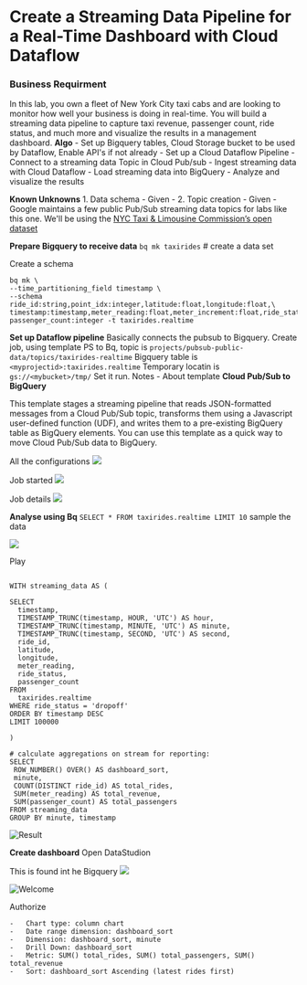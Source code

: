 # Create a Streaming Data Pipeline for a Real-Time Dashboard with Cloud Dataflow

### Business Requirment 
In this lab, you own a fleet of New York City taxi cabs and are looking to monitor how well your business is doing in real-time. You will build a streaming data pipeline to capture taxi revenue, passenger count, ride status, and much more and visualize the results in a management dashboard. 
**Algo** 
	-  Set up Bigquery tables, Cloud Storage bucket to be used by Dataflow,  Enable API's if not already
	-  Set up a Cloud Dataflow Pipeline
	-   Connect to a streaming data Topic in Cloud Pub/sub
	-   Ingest streaming data with Cloud Dataflow
	-   Load streaming data into BigQuery
	-   Analyze and visualize the results

**Known Unknowns**
	1. Data schema  - Given - 
	2. Topic creation - Given -  Google maintains a few public Pub/Sub streaming data topics for labs like this one. We'll be using the [NYC Taxi & Limousine Commission’s open dataset](https://data.cityofnewyork.us/) 

**Prepare Bigquery to receive data**
`bq mk taxirides` # create a data set

Create a schema
```
bq mk \
--time_partitioning_field timestamp \
--schema ride_id:string,point_idx:integer,latitude:float,longitude:float,\
timestamp:timestamp,meter_reading:float,meter_increment:float,ride_status:string,\
passenger_count:integer -t taxirides.realtime
```  
**Set up Dataflow pipeline**
Basically connects the pubsub to Bigquery. 
Create job, using template PS to Bq,  topic is `projects/pubsub-public-data/topics/taxirides-realtime`  Bigquery table is `<myprojectid>:taxirides.realtime` Temporary locatin is `gs://<mybucket>/tmp/` Set it run. 
Notes - About template **Cloud Pub/Sub to BigQuery**

This template stages a streaming pipeline that reads JSON-formatted messages  from a Cloud Pub/Sub topic, transforms them using a Javascript user-defined  function (UDF), and writes them to a pre-existing BigQuery table as BigQuery  elements. You can use this template as a quick way to move Cloud Pub/Sub data to  BigQuery.

All the configurations 
![](https://i.imgur.com/5hoLxj4.png)

Job started 
![](https://i.imgur.com/gofbDDu.png)

Job details 
![](https://i.imgur.com/jrBcwRh.png)

**Analyse using Bq**
`SELECT * FROM taxirides.realtime LIMIT 10` sample the data

![](https://i.imgur.com/JZ9N1rP.png)


Play
```

WITH streaming_data AS (

SELECT
  timestamp,
  TIMESTAMP_TRUNC(timestamp, HOUR, 'UTC') AS hour,
  TIMESTAMP_TRUNC(timestamp, MINUTE, 'UTC') AS minute,
  TIMESTAMP_TRUNC(timestamp, SECOND, 'UTC') AS second,
  ride_id,
  latitude,
  longitude,
  meter_reading,
  ride_status,
  passenger_count
FROM
  taxirides.realtime
WHERE ride_status = 'dropoff'
ORDER BY timestamp DESC
LIMIT 100000

)

# calculate aggregations on stream for reporting:
SELECT
 ROW_NUMBER() OVER() AS dashboard_sort,
 minute,
 COUNT(DISTINCT ride_id) AS total_rides,
 SUM(meter_reading) AS total_revenue,
 SUM(passenger_count) AS total_passengers
FROM streaming_data
GROUP BY minute, timestamp
```
 ![Result](https://i.imgur.com/TShTKEK.png)


**Create dashboard**
Open DataStudion

This is found int he Bigquery
![](https://i.imgur.com/R2F4bhh.png)

![Welcome](https://i.imgur.com/x8UqrYn.png)

Authorize 

```
-   Chart type: column chart
-   Date range dimension: dashboard_sort
-   Dimension: dashboard_sort, minute
-   Drill Down: dashboard_sort
-   Metric: SUM() total_rides, SUM() total_passengers, SUM() total_revenue
-   Sort: dashboard_sort Ascending (latest rides first)
```



<!--stackedit_data:
eyJoaXN0b3J5IjpbLTE1NzYwNzY2MDIsMTkyNjk2Nzk2MCwtMT
k0ODE4NTc1OCw0NjkyNDE3OTksLTM5NzEyMzEwNywtNTIzMTE1
NTY3LC0xMTE0OTkyODc4LC0xNzg0MjQxMDYyLC0xNDk2NTE5Mz
E4LC05OTY5ODM1NTUsLTE1MDcxNzU0MDksMTg1NTcxMDQ3MSw0
NTk2NzYwNTIsMTI3MTMzMjI1M119
-->